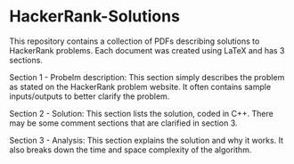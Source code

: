 # HackerRank-Solutions

This repository contains a collection of PDFs describing solutions to HackerRank problems. Each document was created using LaTeX and has 3 sections.

Section 1 - Probelm description:
  This section simply describes the problem as stated on the HackerRank problem website. It often contains sample inputs/outputs to better clarify the problem.
  
Section 2 - Solution:
  This section lists the solution, coded in C++. There may be some comment sections that are clarified in section 3.
  
Section 3 - Analysis:
  This section explains the solution and why it works. It also breaks down the time and space complexity of the algorithm.
